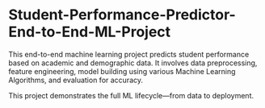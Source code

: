 # Student-Performance-Predictor-End-to-End-ML-Project

This end-to-end machine learning project predicts student performance based on academic and demographic data. It involves data preprocessing, feature engineering, model building using various Machine Learning Algorithms, and evaluation for accuracy.

This project demonstrates the full ML lifecycle—from data to deployment.